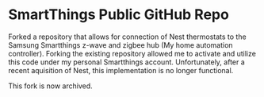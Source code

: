# SmartThings Public GitHub Repo

Forked a repository that allows for connection of Nest thermostats to the Samsung Smartthings z-wave and zigbee hub (My home automation controller). Forking the existing repository allowed me to activate and utilize this code under my personal Smartthings account. Unfortunately, after a recent aquisition of Nest, this implementation is no longer functional. 

This fork is now archived. 
